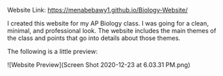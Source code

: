 Website Link: https://menabebawy1.github.io/Biology-Website/

I created this website for my AP Biology class. I was going for a clean, minimal, and professional look.
The website includes the main themes of the class and points that go into details about those themes.

The following is a little preview:

![Website Preview](Screen Shot 2020-12-23 at 6.03.31 PM.png)

